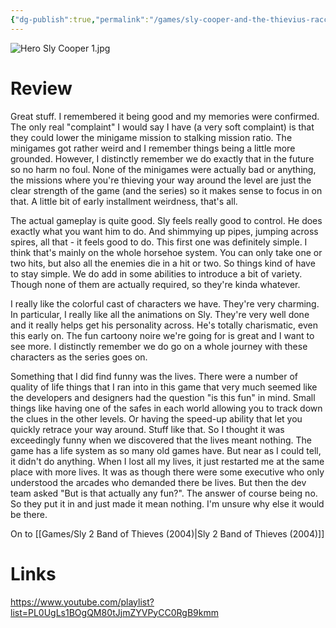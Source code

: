 ```yaml
---
{"dg-publish":true,"permalink":"/games/sly-cooper-and-the-thievius-raccoonus-2002/","tags":["games","streamed"],"created":"2024-11-10","updated":"2025-04-14"}
---
```



![Hero Sly Cooper 1.jpg](/img/user/Attachments/Hero%20Sly%20Cooper%201.jpg)

# Review

Great stuff. I remembered it being good and my memories were confirmed. The only real "complaint" I would say I have (a very soft complaint) is that they could lower the minigame mission to stalking mission ratio. The minigames got rather weird and I remember things being a little more grounded. However, I distinctly remember we do exactly that in the future so no harm no foul. None of the minigames were actually bad or anything, the missions where you're thieving your way around the level are just the clear strength of the game (and the series) so it makes sense to focus in on that. A little bit of early installment weirdness, that's all.

The actual gameplay is quite good. Sly feels really good to control. He does exactly what you want him to do. And shimmying up pipes, jumping across spires, all that - it feels good to do. This first one was definitely simple. I think that's mainly on the whole horsehoe system. You can only take one or two hits, but also all the enemies die in a hit or two. So things kind of have to stay simple. We do add in some abilities to introduce a bit of variety. Though none of them are actually required, so they're kinda whatever.

I really like the colorful cast of characters we have. They're very charming. In particular, I really like all the animations on Sly. They're very well done and it really helps get his personality across. He's totally charismatic, even this early on. The fun cartoony noire we're going for is great and I want to see more. I distinctly remember we do go on a whole journey with these characters as the series goes on.

Something that I did find funny was the lives. There were a number of quality of life things that I ran into in this game that very much seemed like the developers and designers had the question "is this fun" in mind. Small things like having one of the safes in each world allowing you to track down the clues in the other levels. Or having the speed-up ability that let you quickly retrace your way around. Stuff like that. So I thought it was exceedingly funny when we discovered that the lives meant nothing. The game has a life system as so many old games have. But near as I could tell, it didn't do anything. When I lost all my lives, it just restarted me at the same place with more lives. It was as though there were some executive who only understood the arcades who demanded there be lives. But then the dev team asked "But is that actually any fun?". The answer of course being no. So they put it in and just made it mean nothing. I'm unsure why else it would be there.

On to [[Games/Sly 2 Band of Thieves (2004)\|Sly 2 Band of Thieves (2004)]]

# Links

https://www.youtube.com/playlist?list=PL0UgLs1BOgQM80tJjmZYVPyCC0RgB9kmm
